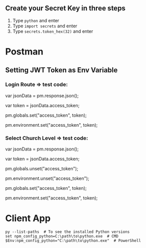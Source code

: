 ## Create your Secret Key in three steps

1. Type `python` and enter
2. Type `import secrets` and enter
3. Type `secrets.token_hex(32)` and enter

# Postman

## Setting JWT Token as Env Variable

### Login Route => test code:

var jsonData = pm.response.json();

var token = jsonData.access_token;

pm.globals.set("access_token", token);

pm.environment.set("access_token", token);

### Select Church Level => test code:

var jsonData = pm.response.json();

var token = jsonData.access_token;

pm.globals.unset("access_token");

pm.environment.unset("access_token");

pm.globals.set("access_token", token);

pm.environment.set("access_token", token);


# Client App

```
py --list-paths  # To see the installed Python versions
set npm_config_python=C:\path\to\python.exe  # CMD
$Env:npm_config_python="C:\path\to\python.exe"  # PowerShell
```
